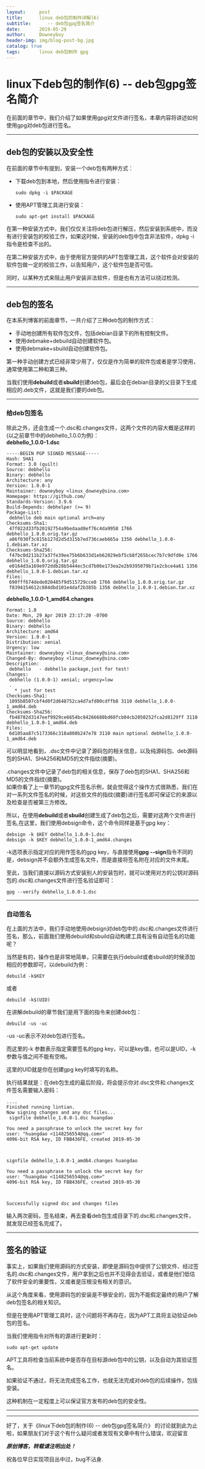 ```yaml
---
layout:     post   				    
title:      linux deb包的制作详解(6) 		
subtitle:      -- deb包gpg签名简介
date:       2019-05-29 				
author:     Downeyboy 				
header-img: img/blog-post-bg.jpg	
catalog: true 					
tags:	    linux deb包制作 gpg
--- 
```



# linux下deb包的制作(6) -- deb包gpg签名简介
在前面的章节中，我们介绍了如果使用gpg对文件进行签名，本章内容将讲述如何使用gpg对deb包进行签名。  


****  

## deb包的安装以及安全性
在前面的章节中有提到，安装一个deb包有两种方式：
* 下载deb包到本地，然后使用指令进行安装：
  ```
  sudo dpkg -i $PACKAGE
  ```
* 使用APT管理工具进行安装：
  ```
  sudo apt-get install $PACKAGE
  ```  

  
在第一种安装方式中，我们仅仅关注将deb包进行解压，然后安装到系统中，而没有进行安装包的校验工作，如果这时候，安装的deb包中包含非法软件，dpkg -i指令是检查不出的。  

在第二种安装方式中，由于使用官方提供的APT包管理工具，这个软件会对安装的软件包做一定的校验工作，以告知用户，这个软件包是否可信。   

同时，以某种方式来阻止用户安装非法软件，但是也有方法可以绕过检测。    

****  

## deb包的签名
在本系列博客的前面章节，一共介绍了三种deb包的制作方式：    
* 手动地创建所有软件包文件，包括debian目录下的所有控制文件。       
* 使用debmake+debuild自动创建软件包。   
* 使用debmake+sbuild自动创建软件包。  

第一种手动创建方式已经非常少用了，仅仅是作为简单的软件包或者是学习使用，通常使用第二种和第三种。   

当我们使用**debuild**或者**sbuild**创建deb包，最后会在debian目录的父目录下生成相应的.deb文件，这就是我们要的deb包。  


****  

### 给deb包签名
除此之外，还会生成一个.dsc和.changes文件，这两个文件的内容大概是这样的(以之前章节中的debhello_1.0.0为例)：  
**debhello_1.0.0-1.dsc**   
```
-----BEGIN PGP SIGNED MESSAGE-----
Hash: SHA1
Format: 3.0 (quilt)
Source: debhello
Binary: debhello
Architecture: any
Version: 1.0.0-1
Maintainer: downeyboy <linux_downey@sina.com>
Homepage: https://github.com/
Standards-Version: 3.9.6
Build-Depends: debhelper (>= 9)
Package-List:
 debhello deb main optional arch=any
Checksums-Sha1:
 47f022d33fb20192754a9bedaad8ef76c4da9958 1766 debhello_1.0.0.orig.tar.gz
 a86f030f3c815b127d2d5d315b7ed736caeb665a 1356 debhello_1.0.0-1.debian.tar.xz
Checksums-Sha256:
 f47bc0d211b27a37fe39ee75b6b633d1eb62029ebf5cb8f265bcec7b7c9dfd0e 1766 debhello_1.0.0.orig.tar.gz
 e0164d3a169e972ddb28b5444ec5cd7b06e173ea2e2b9395079b71e2cbce4a61 1356 debhello_1.0.0-1.debian.tar.xz
Files:
 690fff674dede020485f9d515729cce8 1766 debhello_1.0.0.orig.tar.gz
 f8394154612c884dbd101e4daf2b385b 1356 debhello_1.0.0-1.debian.tar.xz
```

**debhello_1.0.0-1_amd64.changes**
```
Format: 1.8
Date: Mon, 29 Apr 2019 23:17:20 -0700
Source: debhello
Binary: debhello
Architecture: amd64
Version: 1.0.0-1
Distribution: xenial
Urgency: low
Maintainer: downeyboy <linux_downey@sina.com>
Changed-By: downeyboy <linux_downey@sina.com>
Description:
 debhello   - debhello package,just for test!
Changes:
 debhello (1.0.0-1) xenial; urgency=low
 .
   * just for test
Checksums-Sha1:
 1095b8507cbf4d0f2d648752ca4d7afd00cdffb8 3110 debhello_1.0.0-1_amd64.deb
Checksums-Sha256:
 fb48782d3147eef9929ce6654bc84266680bd60fcb04cb2050252fca2d8129ff 3110 debhello_1.0.0-1_amd64.deb
Files:
 6d105aa87c5173366c318a808b247e78 3110 main optional debhello_1.0.0-1_amd64.deb
```

可以明显地看到，.dsc文件中记录了源码包的相关信息，以及纯源码包、deb源码包的SHA1、SHA256和MD5的文件指纹(摘要)。   

.changes文件中记录了deb包的相关信息，保存了deb包的SHA1、SHA256和MD5的文件指纹(摘要)。    
如果你看了上一章节的gpg文件签名示例，就会觉得这个操作方式很熟悉，我们在对一系列文件签名的时候，对这些文件的指纹(摘要)进行签名即可保证它的来源以及检查是否被第三方修改。   

所以，在使用**debuild**或者**sbuild**创建生成了deb包之后，需要对这两个文件进行签名,在这里，我们使用debsign命令，这个命令同样是基于gpg key：
```
debsign -k $KEY debhello_1.0.0-1.dsc
debsign -k $KEY debhello_1.0.0-1_amd64.changes
```
-k选项表示指定对应的用作签名的gpg key，与直接使用**gpg --sign**指令不同的是，debsign并不会额外生成签名文件，而是直接将签名附在对应的文件末尾。   

至此，当我们直接以源码方式安装别人的安装包时，就可以使用对方的公钥对源码包的.dsc和.changes文件进行签名验证即可：
  
```
gpg --verify debhello_1.0.0-1.dsc
```

****  

### 自动签名
在上面的方法中，我们手动地使用debsign对deb包中的.dsc和.changes文件进行签名，那么，前面我们使用debuild和sbuild自动构建工具有没有自动签名的功能呢？   

当然是有的，操作也是非常地简单，只需要在执行debuild或者sbuild的时候添加相应的参数即可，以debuild为例：
```
debuild -k$KEY
```
或者
```
debuild -k$(UID)
```
在讲解debuild的章节我们是用下面的指令来创建deb包：
```
debuild -us -uc
```
-us -uc表示不对deb包进行签名。   

而这里的-k 参数表示指定需要签名的gpg key，可以是key值，也可以是UID，-k参数与值之间不能有空格。  

这里的UID就是你在创建gpg key时填写的名称。   

执行结果就是：在deb包生成的最后阶段，将会提示你对.dsc文件和.changes文件签名需要输入密码：
```
....
Finished running lintian.
Now signing changes and any dsc files...
 signfile debhello_1.0.0-1.dsc huangdao

You need a passphrase to unlock the secret key for
user: "huangdao <1148256554@qq.com>"
4096-bit RSA key, ID FBB436FE, created 2019-05-30


```  
```  

signfile debhello_1.0.0-1_amd64.changes huangdao

You need a passphrase to unlock the secret key for
user: "huangdao <1148256554@qq.com>"
4096-bit RSA key, ID FBB436FE, created 2019-05-30


```  
```  

Successfully signed dsc and changes files
```
输入两次密码，签名结束，再去查看deb包生成目录下的.dsc和.changes文件，就发现已经签名完成了。   



****  

## 签名的验证
事实上，如果我们使用源码的方式安装，即使是源码包中提供了公钥文件、经过签名的.dsc和.changes文件，用户拿到之后也并不见得会去验证，或者是他们低估了软件安全的重要性，又或者是压根没有相关的意识。   

从这个角度来看，使用源码包的安装是不够安全的，因为不能假定最终的用户了解deb包签名的相关知识。  

但是在使用APT管理工具时，这个问题将不再存在，因为APT工具将主动验证deb包的签名。   

当我们使用指令对所有的源进行更新时：
```
sudo apt-get update
```
APT工具将检查当前系统中是否存在目标源deb包中的公钥，以及自动为其验证签名。  

如果验证不通过，将无法完成签名工作，也就无法完成对deb包的后续操作，包括安装。  

这种机制在一定程度上可以保证官方发布的deb包的安全性。   




***  
***  

好了，关于《linux下deb包的制作(6) -- deb包gpg签名简介》 的讨论就到此为止啦，如果朋友们对于这个有什么疑问或者发现有文章中有什么错误，欢迎留言

***原创博客，转载请注明出处！***

祝各位早日实现项目丛中过，bug不沾身.



